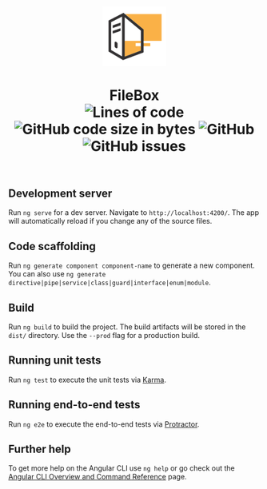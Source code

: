 <p align="center">     <img src="src/assets/logo.png" width="128"/>    </p>

<h1 align="center">FileBox</br>
    <img alt="Lines of code" src="https://img.shields.io/tokei/lines/github/krissemicolon/corium?label=lines&style=flat-square&labelColor=333132&color=333132">
    <img alt="GitHub code size in bytes" src="https://img.shields.io/github/languages/code-size/krissemicolon/FileBox?label=size&style=flat-square&labelColor=333132&color=333132">
    <img alt="GitHub" src="https://img.shields.io/github/license/krissemicolon/FileBox?style=flat-square&labelColor=333132&color=333132">
    <img alt="GitHub issues" src="https://img.shields.io/github/issues/krissemicolon/FileBox?style=flat-square&labelColor=333132&color=333132">
</h1> </br>

## Development server

Run `ng serve` for a dev server. Navigate to `http://localhost:4200/`. The app will automatically reload if you change any of the source files.

## Code scaffolding

Run `ng generate component component-name` to generate a new component. You can also use `ng generate directive|pipe|service|class|guard|interface|enum|module`.

## Build

Run `ng build` to build the project. The build artifacts will be stored in the `dist/` directory. Use the `--prod` flag for a production build.

## Running unit tests

Run `ng test` to execute the unit tests via [Karma](https://karma-runner.github.io).

## Running end-to-end tests

Run `ng e2e` to execute the end-to-end tests via [Protractor](http://www.protractortest.org/).

## Further help

To get more help on the Angular CLI use `ng help` or go check out the [Angular CLI Overview and Command Reference](https://angular.io/cli) page.
